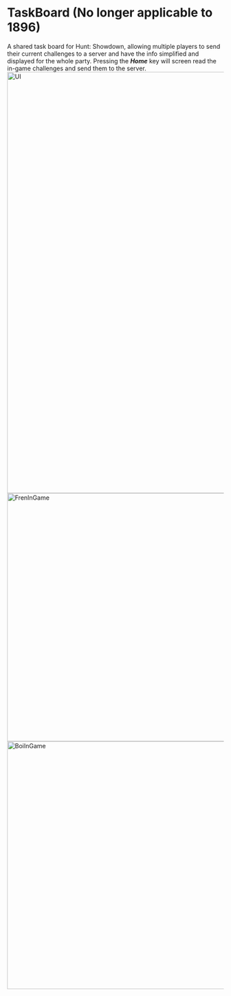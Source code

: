 # TaskBoard (No longer applicable to 1896)
A shared task board for Hunt: Showdown, allowing multiple players to send their current challenges to a server and have the info simplified and displayed for the whole party. Pressing the **_Home_** key will screen read the in-game challenges and send them to the server.<img width="1491" height="979" alt="UI" src="https://github.com/user-attachments/assets/9da3cae8-dc4c-4d72-94b2-eaaef3860adf" />
<img width="874" height="577" alt="FrenInGame" src="https://github.com/user-attachments/assets/fdbd17f0-24d8-41b7-bbd1-d34a037b0974" />
<img width="838" height="576" alt="BoiInGame" src="https://github.com/user-attachments/assets/9e13f60c-08bb-42e5-8ad3-fdc4882b62ed" />
